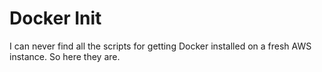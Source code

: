 # Docker Init

I can never find all the scripts for getting Docker installed on a fresh
AWS instance. So here they are.
